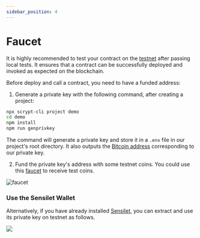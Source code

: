 ```yaml
---
sidebar_position: 4
---
```


# Faucet

It is highly recommended to test your contract on the [testnet](https://test.whatsonchain.com/) after passing local tests. It ensures that a contract can be successfully deployed and invoked as expected on the blockchain.

Before deploy and call a contract, you need to have a funded address:

1. Generate a private key with the following command, after creating a project:

```sh
npx scrypt-cli project demo
cd demo
npm install
npm run genprivkey
```

The command will generate a private key and store it in a `.env` file in our project's root directory. It also outputs the [Bitcoin address](https://wiki.bitcoinsv.io/index.php/Bitcoin_address) corresponding to our private key.

2. Fund the private key's address with some testnet coins. You could use this [faucet](https://scrypt.io/faucet) to receive test coins.

![faucet](../../static/img/faucet.gif)

### Use the Sensilet Wallet

Alternatively, if you have already installed [Sensilet](https://sensilet.com/), you can extract and use its private key on testnet as follows.

![](../../static/img/extract-sensilet-private-key.gif)
